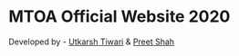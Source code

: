 # MTOA Official Website 2020

Developed by - [Utkarsh Tiwari](https://github.com/utk09) & [Preet Shah](https://github.com/shahpreetk)
